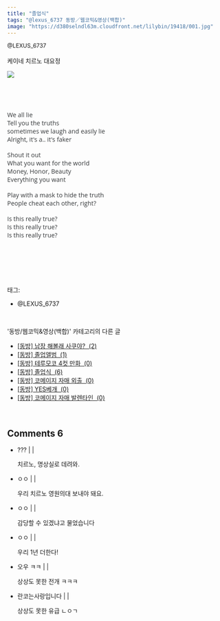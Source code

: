 ```yaml
---
title: "졸업식"
tags: "@lexus_6737 동방／웹코믹&영상(백합)"
image: "https://d380selndl63m.cloudfront.net/lilybin/19418/001.jpg"
---
```

<div class="article">
<div class="area_view">
<div style="text-align: left;"><span style="font-size: 13px;">@LEXUS_6737</span></div><div style="text-align: left;"><br/></div><div style="text-align: left;">케이네 치르노 대요정 <br/><p style="text-align: left;"><span class="imageblock" style="display: inline-block; width: 100%; height: auto; max-width: 100%;"><img src="{{ site.imgserver5 }}/lilybin/19418/001.jpg"/></span></p><p style="text-align: left;"><br/></p><p style="text-align: left;"><br/></p><p style="text-align: left;"><span style='color: rgb(55, 58, 60); font-family: "open sans", arial, "apple sd gothic neo", "noto sans cjk kr", 본고딕, "kopubdotum medium", 나눔바른고딕, 나눔고딕, nanumgothic, 맑은고딕, "malgun gothic", sans-serif; font-size: 14.4px; text-align: center;'>We all lie</span><br style='box-sizing: inherit; color: rgb(55, 58, 60); font-family: "open sans", arial, "apple sd gothic neo", "noto sans cjk kr", 본고딕, "kopubdotum medium", 나눔바른고딕, 나눔고딕, nanumgothic, 맑은고딕, "malgun gothic", sans-serif; font-size: 14.4px; text-align: center;'/><span style='color: rgb(55, 58, 60); font-family: "open sans", arial, "apple sd gothic neo", "noto sans cjk kr", 본고딕, "kopubdotum medium", 나눔바른고딕, 나눔고딕, nanumgothic, 맑은고딕, "malgun gothic", sans-serif; font-size: 14.4px; text-align: center;'>Tell you the truths</span><br style='box-sizing: inherit; color: rgb(55, 58, 60); font-family: "open sans", arial, "apple sd gothic neo", "noto sans cjk kr", 본고딕, "kopubdotum medium", 나눔바른고딕, 나눔고딕, nanumgothic, 맑은고딕, "malgun gothic", sans-serif; font-size: 14.4px; text-align: center;'/><span style='color: rgb(55, 58, 60); font-family: "open sans", arial, "apple sd gothic neo", "noto sans cjk kr", 본고딕, "kopubdotum medium", 나눔바른고딕, 나눔고딕, nanumgothic, 맑은고딕, "malgun gothic", sans-serif; font-size: 14.4px; text-align: center;'>sometimes we laugh and easily lie</span><br style='box-sizing: inherit; color: rgb(55, 58, 60); font-family: "open sans", arial, "apple sd gothic neo", "noto sans cjk kr", 본고딕, "kopubdotum medium", 나눔바른고딕, 나눔고딕, nanumgothic, 맑은고딕, "malgun gothic", sans-serif; font-size: 14.4px; text-align: center;'/><span style='color: rgb(55, 58, 60); font-family: "open sans", arial, "apple sd gothic neo", "noto sans cjk kr", 본고딕, "kopubdotum medium", 나눔바른고딕, 나눔고딕, nanumgothic, 맑은고딕, "malgun gothic", sans-serif; font-size: 14.4px; text-align: center;'>Alright, it's a.. it's faker</span><br style='box-sizing: inherit; color: rgb(55, 58, 60); font-family: "open sans", arial, "apple sd gothic neo", "noto sans cjk kr", 본고딕, "kopubdotum medium", 나눔바른고딕, 나눔고딕, nanumgothic, 맑은고딕, "malgun gothic", sans-serif; font-size: 14.4px; text-align: center;'/><br style='box-sizing: inherit; color: rgb(55, 58, 60); font-family: "open sans", arial, "apple sd gothic neo", "noto sans cjk kr", 본고딕, "kopubdotum medium", 나눔바른고딕, 나눔고딕, nanumgothic, 맑은고딕, "malgun gothic", sans-serif; font-size: 14.4px; text-align: center;'/><span style='color: rgb(55, 58, 60); font-family: "open sans", arial, "apple sd gothic neo", "noto sans cjk kr", 본고딕, "kopubdotum medium", 나눔바른고딕, 나눔고딕, nanumgothic, 맑은고딕, "malgun gothic", sans-serif; font-size: 14.4px; text-align: center;'>Shout it out</span><br style='box-sizing: inherit; color: rgb(55, 58, 60); font-family: "open sans", arial, "apple sd gothic neo", "noto sans cjk kr", 본고딕, "kopubdotum medium", 나눔바른고딕, 나눔고딕, nanumgothic, 맑은고딕, "malgun gothic", sans-serif; font-size: 14.4px; text-align: center;'/><span style='color: rgb(55, 58, 60); font-family: "open sans", arial, "apple sd gothic neo", "noto sans cjk kr", 본고딕, "kopubdotum medium", 나눔바른고딕, 나눔고딕, nanumgothic, 맑은고딕, "malgun gothic", sans-serif; font-size: 14.4px; text-align: center;'>What you want for the world</span><br style='box-sizing: inherit; color: rgb(55, 58, 60); font-family: "open sans", arial, "apple sd gothic neo", "noto sans cjk kr", 본고딕, "kopubdotum medium", 나눔바른고딕, 나눔고딕, nanumgothic, 맑은고딕, "malgun gothic", sans-serif; font-size: 14.4px; text-align: center;'/><span style='color: rgb(55, 58, 60); font-family: "open sans", arial, "apple sd gothic neo", "noto sans cjk kr", 본고딕, "kopubdotum medium", 나눔바른고딕, 나눔고딕, nanumgothic, 맑은고딕, "malgun gothic", sans-serif; font-size: 14.4px; text-align: center;'>Money, Honor, Beauty</span><br style='box-sizing: inherit; color: rgb(55, 58, 60); font-family: "open sans", arial, "apple sd gothic neo", "noto sans cjk kr", 본고딕, "kopubdotum medium", 나눔바른고딕, 나눔고딕, nanumgothic, 맑은고딕, "malgun gothic", sans-serif; font-size: 14.4px; text-align: center;'/><span style='color: rgb(55, 58, 60); font-family: "open sans", arial, "apple sd gothic neo", "noto sans cjk kr", 본고딕, "kopubdotum medium", 나눔바른고딕, 나눔고딕, nanumgothic, 맑은고딕, "malgun gothic", sans-serif; font-size: 14.4px; text-align: center;'>Everything you want</span><br style='box-sizing: inherit; color: rgb(55, 58, 60); font-family: "open sans", arial, "apple sd gothic neo", "noto sans cjk kr", 본고딕, "kopubdotum medium", 나눔바른고딕, 나눔고딕, nanumgothic, 맑은고딕, "malgun gothic", sans-serif; font-size: 14.4px; text-align: center;'/><br style='box-sizing: inherit; color: rgb(55, 58, 60); font-family: "open sans", arial, "apple sd gothic neo", "noto sans cjk kr", 본고딕, "kopubdotum medium", 나눔바른고딕, 나눔고딕, nanumgothic, 맑은고딕, "malgun gothic", sans-serif; font-size: 14.4px; text-align: center;'/><span style='color: rgb(55, 58, 60); font-family: "open sans", arial, "apple sd gothic neo", "noto sans cjk kr", 본고딕, "kopubdotum medium", 나눔바른고딕, 나눔고딕, nanumgothic, 맑은고딕, "malgun gothic", sans-serif; font-size: 14.4px; text-align: center;'>Play with a mask to hide the truth</span><br style='box-sizing: inherit; color: rgb(55, 58, 60); font-family: "open sans", arial, "apple sd gothic neo", "noto sans cjk kr", 본고딕, "kopubdotum medium", 나눔바른고딕, 나눔고딕, nanumgothic, 맑은고딕, "malgun gothic", sans-serif; font-size: 14.4px; text-align: center;'/><span style='color: rgb(55, 58, 60); font-family: "open sans", arial, "apple sd gothic neo", "noto sans cjk kr", 본고딕, "kopubdotum medium", 나눔바른고딕, 나눔고딕, nanumgothic, 맑은고딕, "malgun gothic", sans-serif; font-size: 14.4px; text-align: center;'>People cheat each other, right?</span><br style='box-sizing: inherit; color: rgb(55, 58, 60); font-family: "open sans", arial, "apple sd gothic neo", "noto sans cjk kr", 본고딕, "kopubdotum medium", 나눔바른고딕, 나눔고딕, nanumgothic, 맑은고딕, "malgun gothic", sans-serif; font-size: 14.4px; text-align: center;'/><br style='box-sizing: inherit; color: rgb(55, 58, 60); font-family: "open sans", arial, "apple sd gothic neo", "noto sans cjk kr", 본고딕, "kopubdotum medium", 나눔바른고딕, 나눔고딕, nanumgothic, 맑은고딕, "malgun gothic", sans-serif; font-size: 14.4px; text-align: center;'/><span style='color: rgb(55, 58, 60); font-family: "open sans", arial, "apple sd gothic neo", "noto sans cjk kr", 본고딕, "kopubdotum medium", 나눔바른고딕, 나눔고딕, nanumgothic, 맑은고딕, "malgun gothic", sans-serif; font-size: 14.4px; text-align: center;'>Is this really true? </span><br style='box-sizing: inherit; color: rgb(55, 58, 60); font-family: "open sans", arial, "apple sd gothic neo", "noto sans cjk kr", 본고딕, "kopubdotum medium", 나눔바른고딕, 나눔고딕, nanumgothic, 맑은고딕, "malgun gothic", sans-serif; font-size: 14.4px; text-align: center;'/><span style='color: rgb(55, 58, 60); font-family: "open sans", arial, "apple sd gothic neo", "noto sans cjk kr", 본고딕, "kopubdotum medium", 나눔바른고딕, 나눔고딕, nanumgothic, 맑은고딕, "malgun gothic", sans-serif; font-size: 14.4px; text-align: center;'>Is this really true? </span><br style='box-sizing: inherit; color: rgb(55, 58, 60); font-family: "open sans", arial, "apple sd gothic neo", "noto sans cjk kr", 본고딕, "kopubdotum medium", 나눔바른고딕, 나눔고딕, nanumgothic, 맑은고딕, "malgun gothic", sans-serif; font-size: 14.4px; text-align: center;'/><span style='color: rgb(55, 58, 60); font-family: "open sans", arial, "apple sd gothic neo", "noto sans cjk kr", 본고딕, "kopubdotum medium", 나눔바른고딕, 나눔고딕, nanumgothic, 맑은고딕, "malgun gothic", sans-serif; font-size: 14.4px; text-align: center;'>Is this really true?</span></p><p><br/></p></div><p><br/></p>
</div></div><br/>
<div class="tagTrail">
<p>태그: </p>
<ul>
<li>@LEXUS_6737</li>
</ul>
</div><br/>
<div class="another">
<p>'동방/웹코믹&amp;영상(백합)' 카테고리의 다른 글</p>
<ul>
<li><a href="/lilybin_19411">
[동방] 남장 해볼래 사쿠야?  (2)
</a></li>
<li><a href="/lilybin_19398">
[동방] 졸업앨범  (1)
</a></li>
<li><a href="/lilybin_19396">
[동방] 테루모코 4컷 만화  (0)
</a></li>
<li><a href="/lilybin_19418">
[동방] 졸업식  (6)
</a></li>
<li><a href="/lilybin_19416">
[동방] 코메이지 자매 외출  (0)
</a></li>
<li><a href="/lilybin_19415">
[동방] YES베개  (0)
</a></li>
<li><a href="/lilybin_19414">
[동방] 코메이지 자매 발렌타인  (0)
</a></li>
</ul>
</div><br/>
<div class="comment">
<h2 class="bold">Comments <span id="commentCount19418">6</span></h2>
<div style="clear:both;">
<div id="entry19418Comment" style="display:block">
<ul class="list_reply">
<li class="rp_general" id="comment15035217">
<div class="post-comment">
<div>
<span>
<i class="fa fa-user"></i>??? |
                                |
                               
</span>
<p>치르노, 명상실로 데려와.</p>

</div>
</div>
</li>
<li class="rp_general" id="comment15035228">
<div class="post-comment">
<div>
<span>
<i class="fa fa-user"></i>ㅇㅇ |
                                |
                               
</span>
<p>우리 치르노 영원의대 보내야 돼요.</p>

</div>
</div>
</li>
<li class="rp_general" id="comment15035238">
<div class="post-comment">
<div>
<span>
<i class="fa fa-user"></i>ㅇㅇ |
                                |
                               
</span>
<p>감당할 수 있겠냐고 물었습니다</p>

</div>
</div>
</li>
<li class="rp_general" id="comment15035243">
<div class="post-comment">
<div>
<span>
<i class="fa fa-user"></i>ㅇㅇ |
                                |
                               
</span>
<p>우리 1년 더한다!</p>

</div>
</div>
</li>
<li class="rp_general" id="comment15035328">
<div class="post-comment">
<div>
<span>
<i class="fa fa-user"></i>오우 ㅋㅋ |
                                |
                               
</span>
<p>상상도 못한 전개 ㅋㅋㅋ</p>

</div>
</div>
</li>
<li class="rp_general" id="comment15036650">
<div class="post-comment">
<div>
<span>
<i class="fa fa-user"></i>란코는사랑입니다 |
                                |
                               
</span>
<p>상상도 못한 유급 ㄴㅇㄱ</p>

</div>
</div>
</li>
</ul>
</div><script type="text/javascript">loadedComments[19418]=true;findFragmentAndHighlight(19418)</script>
</div>
</div><br/>
<br/>
<p id="refer"></p>
<br/>

